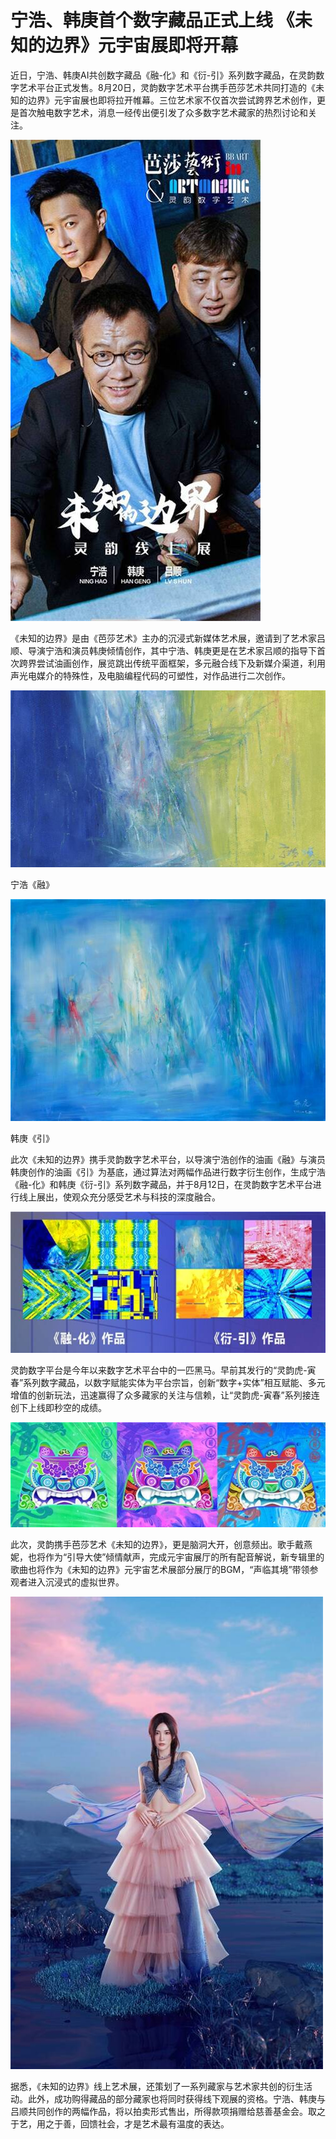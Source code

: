 # 宁浩、韩庚首个数字藏品正式上线 《未知的边界》元宇宙展即将开幕


近日，宁浩、韩庚AI共创数字藏品《融-化》和《衍-引》系列数字藏品，在灵韵数字艺术平台正式发售。8月20日，灵韵数字艺术平台携手芭莎艺术共同打造的《未知的边界》元宇宙展也即将拉开帷幕。三位艺术家不仅首次尝试跨界艺术创作，更是首次触电数字艺术，消息一经传出便引发了众多数字艺术藏家的热烈讨论和关注。

![配图](2022081517395516.001.jpg)

《未知的边界》是由《芭莎艺术》主办的沉浸式新媒体艺术展，邀请到了艺术家吕顺、导演宁浩和演员韩庚倾情创作，其中宁浩、韩庚更是在艺术家吕顺的指导下首次跨界尝试油画创作，展览跳出传统平面框架，多元融合线下及新媒介渠道，利用声光电媒介的特殊性，及电脑编程代码的可塑性，对作品进行二次创作。

![配图](2022081517395516.002.jpeg)

宁浩《融》

![配图](2022081517395516.003.jpeg)

韩庚《引》

此次《未知的边界》携手灵韵数字艺术平台，以导演宁浩创作的油画《融》与演员韩庚创作的油画《引》为基底，通过算法对两幅作品进行数字衍生创作，生成宁浩《融-化》和韩庚《衍-引》系列数字藏品，并于8月12日，在灵韵数字艺术平台进行线上展出，使观众充分感受艺术与科技的深度融合。

![配图](2022081517395516.004.jpeg)

灵韵数字平台是今年以来数字艺术平台中的一匹黑马。早前其发行的“灵韵虎-寅春”系列数字藏品，以数字赋能实体为平台宗旨，创新“数字+实体”相互赋能、多元增值的创新玩法，迅速赢得了众多藏家的关注与信赖，让“灵韵虎-寅春”系列接连创下上线即秒空的成绩。

![配图](2022081517395516.005.jpeg)

此次，灵韵携手芭莎艺术《未知的边界》，更是脑洞大开，创意频出。歌手戴燕妮，也将作为“引导大使”倾情献声，完成元宇宙展厅的所有配音解说，新专辑里的歌曲也将作为《未知的边界》元宇宙艺术展部分展厅的BGM，“声临其境”带领参观者进入沉浸式的虚拟世界。

![配图](2022081517395516.006.jpg)

据悉，《未知的边界》线上艺术展，还策划了一系列藏家与艺术家共创的衍生活动。此外，成功购得藏品的部分藏家也将同时获得线下观展的资格。宁浩、韩庚与吕顺共同创作的两幅作品，将以拍卖形式售出，所得款项捐赠给慈善基金会。取之于艺，用之于善，回馈社会，才是艺术最有温度的表达。
